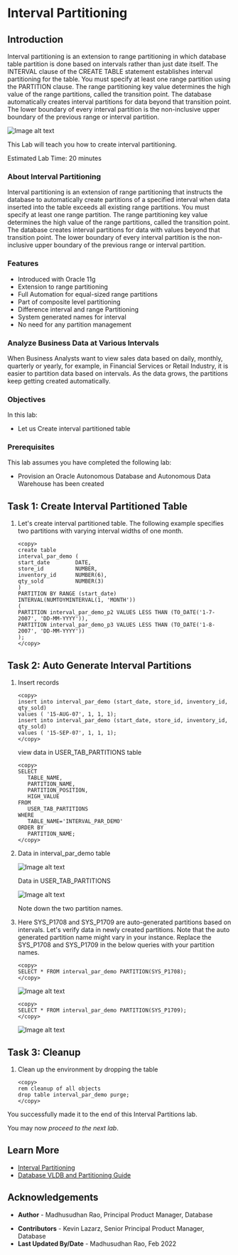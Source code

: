 # Interval Partitioning 

## Introduction
Interval partitioning is an extension to range partitioning in which database table partition is done based on intervals rather than just date itself. The INTERVAL clause of the CREATE TABLE statement establishes interval partitioning for the table. You must specify at least one range partition using the PARTITION clause. The range partitioning key value determines the high value of the range partitions, called the transition point. The database automatically creates interval partitions for data beyond that transition point. The lower boundary of every interval partition is the non-inclusive upper boundary of the previous range or interval partition. 

 ![Image alt text](images/interval-partitioning-introduction.png "Interval Partition")

 This Lab will teach you how to create interval partitioning.

 Estimated Lab Time: 20 minutes

### About Interval Partitioning

Interval partitioning is an extension of range partitioning that instructs the database to automatically create partitions of a specified interval when data inserted into the table exceeds all existing range partitions. You must specify at least one range partition. The range partitioning key value determines the high value of the range partitions, called the transition point. The database creates interval partitions for data with values beyond that transition point. The lower boundary of every interval partition is the non-inclusive upper boundary of the previous range or interval partition.

### Features

*	Introduced with Oracle 11g
*	Extension to range partitioning
*	Full Automation for equal-sized range partitions
*	Part of composite level partitioning 
*	Difference interval and range Partitioning 
*	System generated names for interval 
*	No need for any partition management

### Analyze Business Data at Various Intervals 

When Business Analysts want to view sales data based on daily, monthly, quarterly or yearly, for example, in Financial Services or Retail Industry, it is easier to partition data based on intervals. As the data grows, the partitions keep getting created automatically.  
 
### Objectives
 
In this lab:
* Let us Create interval partitioned table

### Prerequisites
This lab assumes you have completed the following lab:

- Provision an Oracle Autonomous Database and Autonomous Data Warehouse has been created
  
## Task 1: Create Interval Partitioned Table

1. Let's create interval partitioned table. The following example specifies two partitions with varying interval widths of one month.
 
      ```
      <copy>
      create table  
      interval_par_demo (  
      start_date        DATE, 
      store_id          NUMBER, 
      inventory_id      NUMBER(6), 
      qty_sold          NUMBER(3) 
      )  
      PARTITION BY RANGE (start_date)  
      INTERVAL(NUMTOYMINTERVAL(1, 'MONTH'))  
      (   
      PARTITION interval_par_demo_p2 VALUES LESS THAN (TO_DATE('1-7-2007', 'DD-MM-YYYY')), 
      PARTITION interval_par_demo_p3 VALUES LESS THAN (TO_DATE('1-8-2007', 'DD-MM-YYYY'))  
      );
      </copy>
      ```

## Task 2: Auto Generate Interval Partitions


1. Insert records
   
      ```
      <copy>
      insert into interval_par_demo (start_date, store_id, inventory_id, qty_sold)  
      values ( '15-AUG-07', 1, 1, 1); 
      insert into interval_par_demo (start_date, store_id, inventory_id, qty_sold)  
      values ( '15-SEP-07', 1, 1, 1);
      </copy>
      ```  

      view data in USER\_TAB\_PARTITIONS table

      ```
      <copy>
      SELECT  
         TABLE_NAME,  
         PARTITION_NAME,  
         PARTITION_POSITION,  
         HIGH_VALUE 
      FROM  
         USER_TAB_PARTITIONS  
      WHERE  
         TABLE_NAME='INTERVAL_PAR_DEMO' 
      ORDER BY  
         PARTITION_NAME;
      </copy>
      ```

2. Data in  interval\_par\_demo  table 

   ![Image alt text](images/interval-partition-select.png "interval_par_demo Select")

   Data in  USER\_TAB\_PARTITIONS 

   ![Image alt text](images/interval-partition-select-data.png "USER_TAB_PARTITIONS Data")

   Note down the two partition names.

3. Here SYS\_P1708 and SYS\_P1709 are auto-generated partitions based on intervals. Let's verify data in newly created partitions. Note that the auto generated partition name might vary in your instance. Replace the SYS\_P1708 and SYS\_P1709 in the below queries with your partition names.

      ```
      <copy> 
      SELECT * FROM interval_par_demo PARTITION(SYS_P1708);
      </copy>
      ```
      ![Image alt text](images/sys-p1708-data.png "SYS_P1708 Data")

      ```
      <copy> 
      SELECT * FROM interval_par_demo PARTITION(SYS_P1709);
      </copy>
      ```
      ![Image alt text](images/sys-p1709-data.png "SYS_P1709 Data")

## Task 3: Cleanup

1. Clean up the environment by dropping the table 
 
      ```
      <copy>
      rem cleanup of all objects
      drop table interval_par_demo purge; 
      </copy>
      ```
   
You successfully made it to the end of this Interval Partitions lab.
   
You may now *proceed to the next lab*.

## Learn More

* [Interval Partitioning](https://livesql.oracle.com/apex/livesql/file/content_O2Q47KN64Y8T46UK19XX43LYR.html)
* [Database VLDB and Partitioning Guide](https://docs.oracle.com/en/database/oracle/oracle-database/21/vldbg/partition-create-tables-indexes.html)

## Acknowledgements

- **Author** - Madhusudhan Rao, Principal Product Manager, Database
* **Contributors** - Kevin Lazarz, Senior Principal Product Manager, Database  
* **Last Updated By/Date** -  Madhusudhan Rao, Feb 2022 
